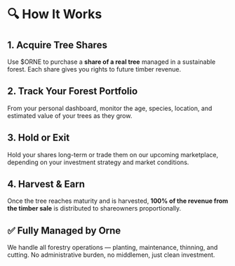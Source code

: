 # 🔍 How It Works

## 1. Acquire Tree Shares  
Use $ORNE to purchase a **share of a real tree** managed in a sustainable forest. Each share gives you rights to future timber revenue.

## 2. Track Your Forest Portfolio  
From your personal dashboard, monitor the age, species, location, and estimated value of your trees as they grow.

## 3. Hold or Exit  
Hold your shares long-term or trade them on our upcoming marketplace, depending on your investment strategy and market conditions.

## 4. Harvest & Earn  
Once the tree reaches maturity and is harvested, **100% of the revenue from the timber sale** is distributed to shareowners proportionally.

## ✅ Fully Managed by Orne  
We handle all forestry operations — planting, maintenance, thinning, and cutting. No administrative burden, no middlemen, just clean investment.
